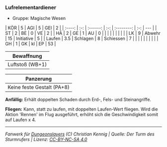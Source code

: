 ### Lufrelementardiener

- Gruppe: Magische Wesen

|  KÖR   |  5  |   AGI    |  5  |    GEI     |  2  |
| :----: | :-: | :------: | :-: | :--------: | :-: | --- |
|   ST   |  2  |    BE    |  0  |     VE     |  2  |
|   HÄ   |  2  |    GE    |  1  |     AU     |  0  |
|        |     |          |     |            |     |     |
|   LK   |  9  |  Abwehr  | 15  | Initiative |  5  |
| Laufen | 3.5 | Schlagen |  8  | Schiessen  |  7  |
|        |     |          |     |            |     |     |
|   GH   |  1  |    GK    | kl  |     EP     | 53  |

|   Bewaffnung    |
| :-------------: |
| Luftstoß (WB+1) |

|         Panzerung          |
| :------------------------: |
| Keine feste Gestalt (PA+8) |

**Anfällig:** Erhält doppelten Schaden durch Erd-, Fels- und Steinangriffe.

**Fliegen:** Kann, statt zu laufen, mit doppelten Laufen-Wert fliegen. Wird die Aktion 'Rennen' im Flug ausgeführt, erhöht sich die Geschwindigkeit somit auf Laufen x 4.

---

_Fanwerk für [Dungeonslayers](https://www.dungeonslayers.net/) (C) Christian Kennig | Quelle: Der Turm des Sturmrufers | Lizenz: [CC-BY-NC-SA 4.0](https://creativecommons.org/licenses/by-nc-sa/4.0/deed.de)_
